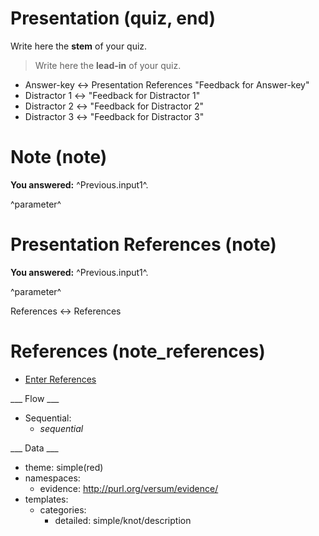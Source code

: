 # Presentation (quiz, end)

Write here the **stem** of your quiz.

> Write here the **lead-in** of your quiz.
+ Answer-key <-> Presentation References "Feedback for Answer-key"
+ Distractor 1 <-> "Feedback for Distractor 1"
+ Distractor 2 <-> "Feedback for Distractor 2"
+ Distractor 3 <-> "Feedback for Distractor 3"

# Note (note)

**You answered:** ^Previous.input1^.



^parameter^

# Presentation References (note)

**You answered:** ^Previous.input1^.



^parameter^

References <-> References

# References (note_references)

* [Enter References](References)

___ Flow ___

* Sequential:
  * _sequential_

___ Data ___

* theme: simple(red)
* namespaces:
  * evidence: http://purl.org/versum/evidence/
* templates:
  * categories:
    * detailed: simple/knot/description